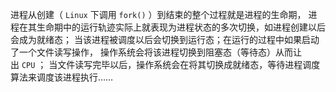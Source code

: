 进程从创建（ `Linux` 下调用 `fork()` ）到结束的整个过程就是进程的生命期， 进程在其生命期中的运行轨迹实际上就表现为进程状态的多次切换，如进程创建以后会成为就绪态； 当该进程被调度以后会切换到运行态；在运行的过程中如果启动了一个文件读写操作， 操作系统会将该进程切换到阻塞态（等待态）从而让出 `CPU` ； 当文件读写完毕以后，操作系统会在将其切换成就绪态，等待进程调度算法来调度该进程执行……